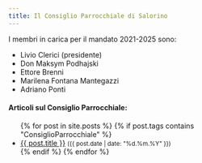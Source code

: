 ```yaml
---
title: Il Consiglio Parrocchiale di Salorino
---
```


I membri in carica per il mandato 2021-2025 sono:

- Livio Clerici (presidente)
- Don Maksym Podhajski
- Ettore Brenni
- Marilena Fontana Mantegazzi
- Adriano Ponti




<div class="notice--info">
<h4>Articoli sul Consiglio Parrocchiale:</h4>
<ul>
{% for post in site.posts %}
  {% if post.tags contains "ConsiglioParrocchiale" %}
  <li>
    <a href="{{ post.url }}">{{ post.title }}</a>
    <small>({{ post.date | date: "%d.%m.%Y"  }})</small>
  </li>
  {% endif %}
{% endfor %}
</ul>
</div>
